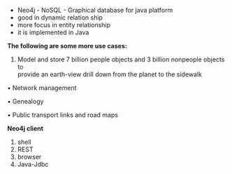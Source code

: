 * Neo4j - NoSQL - Graphical database for java platform
* good in dynamic relation ship 
* more focus in entity relationship
* it is implemented in Java

**The following are some more use cases:**

1. Model and store 7 billion people objects and 3 billion nonpeople objects to  
 provide an earth-view drill down from the planet to the sidewalk

• Network management

• Genealogy

• Public transport links and road maps



**Neo4j client**

1. shell
2. REST
3. browser
4. Java-Jdbc



